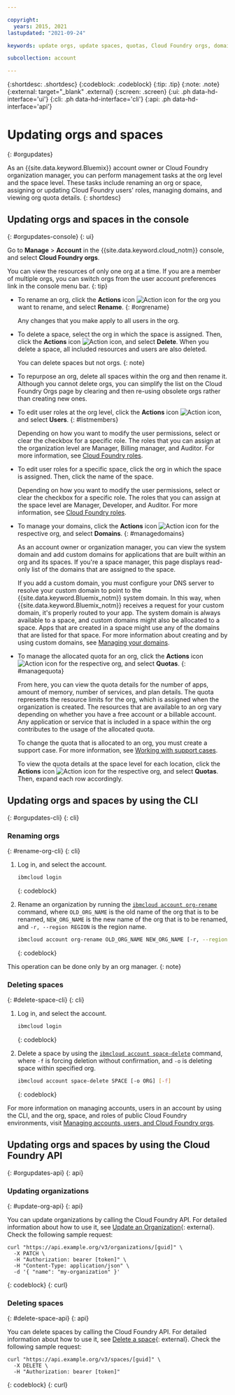 ```yaml
---

copyright:
  years: 2015, 2021
lastupdated: "2021-09-24"

keywords: update orgs, update spaces, quotas, Cloud Foundry orgs, domains

subcollection: account

---
```


{:shortdesc: .shortdesc}
{:codeblock: .codeblock}
{:tip: .tip}
{:note: .note}
{:external: target="_blank" .external}
{:screen: .screen}
{:ui: .ph data-hd-interface='ui'}
{:cli: .ph data-hd-interface='cli'}
{:api: .ph data-hd-interface='api'}


# Updating orgs and spaces
{: #orgupdates}

As an {{site.data.keyword.Bluemix}} account owner or Cloud Foundry organization manager, you can perform management tasks at the org level and the space level. These tasks include renaming an org or space, assigning or updating Cloud Foundry users' roles, managing domains, and viewing org quota details.
{: shortdesc}

## Updating orgs and spaces in the console
{: #orgupdates-console}
{: ui}

Go to **Manage** > **Account** in the {{site.data.keyword.cloud_notm}} console, and select **Cloud Foundry orgs**.

You can view the resources of only one org at a time. If you are a member of multiple orgs, you can switch orgs from the user account preferences link in the console menu bar.
{: tip}

* To rename an org, click the **Actions** icon ![Action icon](../icons/action-menu-icon.svg "Actions") for the org you want to rename, and select **Rename**.
{: #orgrename}

    Any changes that you make apply to all users in the org.

* To delete a space, select the org in which the space is assigned. Then, click the **Actions** icon ![Action icon](../icons/action-menu-icon.svg "Actions"), and select **Delete**. When you delete a space, all included resources and users are also deleted.

    You can delete spaces but not orgs.
    {: note}

* To repurpose an org, delete all spaces within the org and then rename it. Although you cannot delete orgs, you can simplify the list on the Cloud Foundry Orgs page by clearing and then re-using obsolete orgs rather than creating new ones.

* To edit user roles at the org level, click the **Actions** icon ![Action icon](../icons/action-menu-icon.svg "Actions"), and select **Users**.
{: #listmembers}

   Depending on how you want to modify the user permissions, select or clear the checkbox for a specific role. The roles that you can assign at the organization level are Manager, Billing manager, and Auditor. For more information, see [Cloud Foundry roles](/docs/account?topic=account-cfaccess#cfroles).

* To edit user roles for a specific space, click the org in which the space is assigned. Then, click the name of the space.

   Depending on how you want to modify the user permissions, select or clear the checkbox for a specific role. The roles that you can assign at the space level are Manager, Developer, and Auditor. For more information, see [Cloud Foundry roles](/docs/account?topic=account-cfaccess#cfroles).

* To manage your domains, click the **Actions** icon ![Action icon](../icons/action-menu-icon.svg "Actions") for the respective org, and select **Domains**.
{: #managedomains}

   As an account owner or organization manager, you can view the system domain and add custom domains for applications that are built within an org and its spaces. If you're a space manager, this page displays read-only list of the domains that are assigned to the space.

   If you add a custom domain, you must configure your DNS server to resolve your custom domain to point to the {{site.data.keyword.Bluemix_notm}} system domain. In this way, when {{site.data.keyword.Bluemix_notm}} receives a request for your custom domain, it's properly routed to your app. The system domain is always available to a space, and custom domains might also be allocated to a space. Apps that are created in a space might use any of the domains that are listed for that space. For more information about creating and by using custom domains, see [Managing your domains](/docs/apps?topic=apps-update-domain).

* To manage the allocated quota for an org, click the **Actions** icon ![Action icon](../icons/action-menu-icon.svg "Actions") for the respective org, and select **Quotas**.
{: #managequota}

   From here, you can view the quota details for the number of apps, amount of memory, number of services, and plan details. The quota represents the resource limits for the org, which is assigned when the organization is created. The resources that are available to an org vary depending on whether you have a free account or a billable account. Any application or service that is included in a space within the org contributes to the usage of the allocated quota.

   To change the quota that is allocated to an org, you must create a support case. For more information, see [Working with support cases](/docs/get-support?topic=get-support-open-case).

   To view the quota details at the space level for each location, click the **Actions** icon ![Action icon](../icons/action-menu-icon.svg "Actions") for the respective org, and select **Quotas**. Then, expand each row accordingly.

## Updating orgs and spaces by using the CLI
{: #orgupdates-cli}
{: cli}

### Renaming orgs
{: #rename-org-cli}
{: cli}

1. Log in, and select the account.

   ```bash
   ibmcloud login
   ```
   {: codeblock}

2. Rename an organization by running the [`ibmcloud account org-rename`](/docs/cli?topic=cli-ibmcloud_commands_account#ibmcloud_account_org_rename) command, where `OLD_ORG_NAME` is the old name of the org that is to be renamed, `NEW_ORG_NAME` is the new name of the org that is to be renamed, and `-r, --region REGION` is the region name. 

   ```bash
   ibmcloud account org-rename OLD_ORG_NAME NEW_ORG_NAME [-r, --region REGION]
   ```
   {: codeblock}


This operation can be done only by an org manager.
{: note}

### Deleting spaces
{: #delete-space-cli}
{: cli}

1. Log in, and select the account.

   ```bash
   ibmcloud login
   ```
   {: codeblock}

2. Delete a space by using the [`ibmcloud account space-delete`](/docs/cli?topic=cli-ibmcloud_commands_account#ibmcloud_account_space_delete) command, where `-f` is forcing deletion without confirmation, and `-o` is deleting space within specified org.

   ```bash
   ibmcloud account space-delete SPACE [-o ORG] [-f]
   ```
   {: codeblock}

For more information on managing accounts, users in an account by using the CLI, and the org, space, and roles of public Cloud Foundry environments, visit [Managing accounts, users, and Cloud Foundry orgs](https://cloud.ibm.com/docs/cli?topic=cli-ibmcloud_commands_account).

## Updating orgs and spaces by using the Cloud Foundry API
{: #orgupdates-api}
{: api}

### Updating organizations
{: #update-org-api}
{: api}

You can update organizations by calling the Cloud Foundry API. For detailed information about how to use it, see [Update an Organization](http://v3-apidocs.cloudfoundry.org/version/3.97.0/index.html#update-an-organization){: external}. Check the following sample request:

```curl
curl "https://api.example.org/v3/organizations/[guid]" \
  -X PATCH \
  -H "Authorization: bearer [token]" \
  -H "Content-Type: application/json" \
  -d '{ "name": "my-organization" }'
```
{: codeblock}
{: curl}
    
### Deleting spaces
{: #delete-space-api}
{: api}

You can delete spaces by calling the Cloud Foundry API. For detailed information about how to use it, see [Delete a space](http://v3-apidocs.cloudfoundry.org/version/3.97.0/index.html#delete-a-space){: external}. Check the following sample request:

```curl
curl "https://api.example.org/v3/spaces/[guid]" \
  -X DELETE \
  -H "Authorization: bearer [token]"
```
{: codeblock}
{: curl}
    
